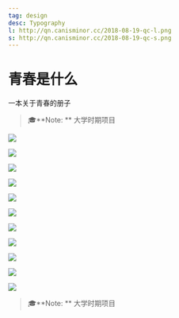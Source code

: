 ```yaml
---
tag: design
desc: Typography
l: http://qn.canisminor.cc/2018-08-19-qc-l.png
s: http://qn.canisminor.cc/2018-08-19-qc-s.png
---
```


# 青春是什么

一本关于青春的册子

> 🎓**Note: ** 大学时期项目

![](http://qn.canisminor.cc/qc-1.png)

![](http://qn.canisminor.cc/qc-2.png)

![](http://qn.canisminor.cc/qc-3.png)

![](http://qn.canisminor.cc/qc-4.png)

![](http://qn.canisminor.cc/qc-5.png)

![](http://qn.canisminor.cc/qc-6.png)

![](http://qn.canisminor.cc/qc-7.png)

![](http://qn.canisminor.cc/qc-8.png)

![](http://qn.canisminor.cc/qc-9.png)

![](http://qn.canisminor.cc/qc-10.png)

![](http://qn.canisminor.cc/qc-11.png)

> 🎓**Note: ** 大学时期项目
